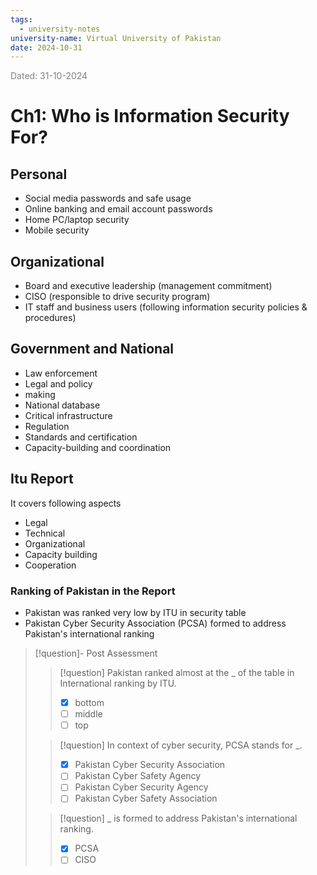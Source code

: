 ```yaml
---
tags:
  - university-notes
university-name: Virtual University of Pakistan
date: 2024-10-31
---
```


<span style="color: gray;">Dated: 31-10-2024</span>

# Ch1: Who is Information Security For?

## Personal

- Social media passwords and safe usage
- Online banking and email account passwords
- Home PC/laptop security
- Mobile security

## Organizational

- Board and executive leadership (management commitment)
- CISO (responsible to drive security program)
- IT staff and business users (following information security policies & procedures)

## Government and National

- Law enforcement  
- Legal and policy  
- making  
- National database  
- Critical infrastructure  
- Regulation  
- Standards and certification  
- Capacity-building and coordination

## Itu Report

It covers following aspects

- Legal
- Technical
- Organizational
- Capacity building
- Cooperation

### Ranking of Pakistan in the Report

- Pakistan was ranked very low by ITU in security table
- Pakistan Cyber Security Association (PCSA) formed to address Pakistan's international ranking

> [!question]- Post Assessment
> 
> > [!question] Pakistan ranked almost at the _ of the table in International ranking by ITU.
> > - [x] bottom
> > - [ ] middle
> > - [ ] top
> 
> > [!question] In context of cyber security, PCSA stands for _.
> > - [x] Pakistan Cyber Security Association
> > - [ ] Pakistan Cyber Safety Agency
> > - [ ] Pakistan Cyber Security Agency
> > - [ ] Pakistan Cyber Safety Association
> 
> > [!question] _ is formed to address Pakistan's international ranking.
> > - [x] PCSA
> > - [ ] CISO
